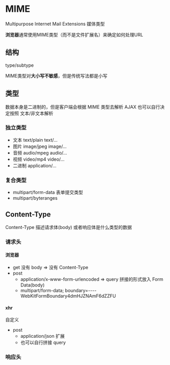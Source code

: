 # MIME

Multipurpose Internet Mail Extensions 媒体类型

**浏览器**通常使用MIME类型（而不是文件扩展名）来确定如何处理URL

## 结构

type/subtype

MIME类型对**大小写不敏感**，但是传统写法都是小写

## 类型

数据本身是二进制的，但是客户端会根据 MIME 类型去解析
AJAX 也可以自行决定按照 文本/非文本解析

### 独立类型

- 文本 text/plain  text/...
- 图片 image/jpeg  image/...
- 音频 audio/mpeg  audio/...
- 视频 video/mp4   video/...
- 二进制 application/...

### 复合类型

- multipart/form-data 表单提交类型
- multipart/byteranges

## Content-Type

Content-Type 描述请求体(body) 或者响应体是什么类型的数据

### 请求头

#### 浏览器

- get 没有 body => 没有 Content-Type
- post
  - application/x-www-form-urlencoded => query 拼接的形式放入 Form Data(body)
  - multipart/form-data; boundary=----WebKitFormBoundary4dmHJZNAmF6dZZFU

#### xhr

自定义

- post
  - application/json 扩展
  - 也可以自行拼接 query

### 响应头


